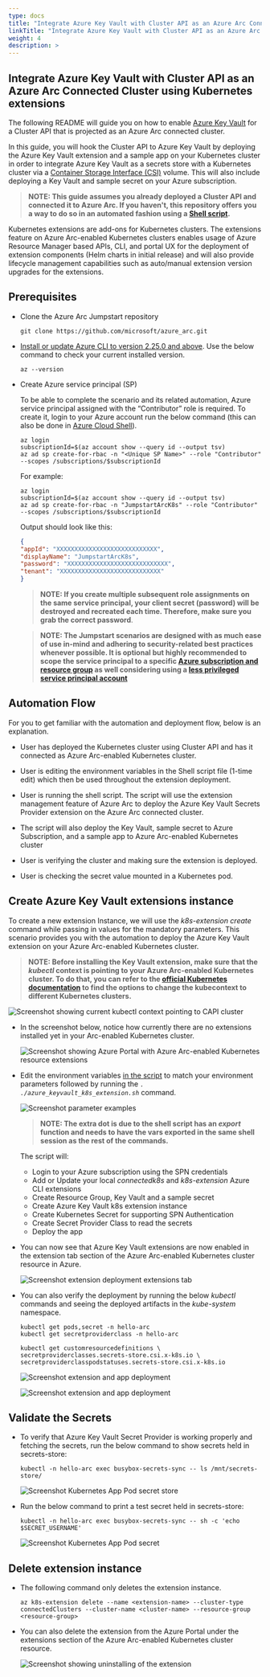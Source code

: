 ```yaml
---
type: docs
title: "Integrate Azure Key Vault with Cluster API as an Azure Arc Connected Cluster using Kubernetes extensions"
linkTitle: "Integrate Azure Key Vault with Cluster API as an Azure Arc Connected Cluster using Kubernetes extensions"
weight: 4
description: >
---
```


## Integrate Azure Key Vault with Cluster API as an Azure Arc Connected Cluster using Kubernetes extensions

The following README will guide you on how to enable [Azure Key Vault](https://docs.microsoft.com/en-us/azure/key-vault/general/overview) for a Cluster API that is projected as an Azure Arc connected cluster.

In this guide, you will hook the Cluster API to Azure Key Vault by deploying the Azure Key Vault extension and a sample app on your Kubernetes cluster in order to integrate Azure Key Vault as a secrets store with a Kubernetes cluster via a [Container Storage Interface (CSI)](https://kubernetes-csi.github.io/docs/) volume. This will also include deploying a Key Vault and sample secret on your Azure subscription.

> **NOTE: This guide assumes you already deployed a Cluster API and connected it to Azure Arc. If you haven't, this repository offers you a way to do so in an automated fashion using a [Shell script](https://azurearcjumpstart.io/azure_arc_jumpstart/azure_arc_k8s/cluster_api/capi_azure/).**

Kubernetes extensions are add-ons for Kubernetes clusters. The extensions feature on Azure Arc-enabled Kubernetes clusters enables usage of Azure Resource Manager based APIs, CLI, and portal UX for the deployment of extension components (Helm charts in initial release) and will also provide lifecycle management capabilities such as auto/manual extension version upgrades for the extensions.

## Prerequisites

- Clone the Azure Arc Jumpstart repository

    ```shell
    git clone https://github.com/microsoft/azure_arc.git
    ```

- [Install or update Azure CLI to version 2.25.0 and above](https://docs.microsoft.com/en-us/cli/azure/install-azure-cli?view=azure-cli-latest). Use the below command to check your current installed version.

  ```shell
  az --version
  ```

- Create Azure service principal (SP)

    To be able to complete the scenario and its related automation, Azure service principal assigned with the “Contributor” role is required. To create it, login to your Azure account run the below command (this can also be done in [Azure Cloud Shell](https://shell.azure.com/)).

    ```shell
    az login
    subscriptionId=$(az account show --query id --output tsv)
    az ad sp create-for-rbac -n "<Unique SP Name>" --role "Contributor" --scopes /subscriptions/$subscriptionId
    ```

    For example:

    ```shell
    az login
    subscriptionId=$(az account show --query id --output tsv)
    az ad sp create-for-rbac -n "JumpstartArcK8s" --role "Contributor" --scopes /subscriptions/$subscriptionId
    ```

    Output should look like this:

    ```json
    {
    "appId": "XXXXXXXXXXXXXXXXXXXXXXXXXXXX",
    "displayName": "JumpstartArcK8s",
    "password": "XXXXXXXXXXXXXXXXXXXXXXXXXXXX",
    "tenant": "XXXXXXXXXXXXXXXXXXXXXXXXXXXX"
    }
    ```

    > **NOTE: If you create multiple subsequent role assignments on the same service principal, your client secret (password) will be destroyed and recreated each time. Therefore, make sure you grab the correct password**.

    > **NOTE: The Jumpstart scenarios are designed with as much ease of use in-mind and adhering to security-related best practices whenever possible. It is optional but highly recommended to scope the service principal to a specific [Azure subscription and resource group](https://docs.microsoft.com/cli/azure/ad/sp?view=azure-cli-latest) as well considering using a [less privileged service principal account](https://docs.microsoft.com/azure/role-based-access-control/best-practices)**

## Automation Flow

For you to get familiar with the automation and deployment flow, below is an explanation.

- User has deployed the Kubernetes cluster using Cluster API and has it connected as Azure Arc-enabled Kubernetes cluster.

- User is editing the environment variables in the Shell script file (1-time edit) which then be used throughout the extension deployment.

- User is running the shell script. The script will use the extension management feature of Azure Arc to deploy the Azure Key Vault Secrets Provider extension on the Azure Arc connected cluster.

- The script will also deploy the Key Vault, sample secret to Azure Subscription, and a sample app to Azure Arc-enabled Kubernetes cluster

- User is verifying the cluster and making sure the extension is deployed.

- User is checking the secret value mounted in a Kubernetes pod.

## Create Azure Key Vault extensions instance

To create a new extension Instance, we will use the _k8s-extension create_ command while passing in values for the mandatory parameters. This scenario provides you with the automation to deploy the Azure Key Vault extension on your Azure Arc-enabled Kubernetes cluster.

> **NOTE: Before installing the Key Vault extension, make sure that the _kubectl_ context is pointing to your Azure Arc-enabled Kubernetes cluster. To do that, you can refer to the [official Kubernetes documentation](https://kubernetes.io/docs/tasks/access-application-cluster/configure-access-multiple-clusters/) to find the options to change the kubecontext to different Kubernetes clusters.**

![Screenshot showing current kubectl context pointing to CAPI cluster](./01.png)

- In the screenshot below, notice how currently there are no extensions installed yet in your Arc-enabled Kubernetes cluster.

    ![Screenshot showing Azure Portal with Azure Arc-enabled Kubernetes resource extensions](./02.png)

- Edit the environment variables [in the script](https://github.com/microsoft/azure_arc/blob/main/azure_arc_k8s_jumpstart/cluster_api/capi_keyvault_extension/capi_keyvault_k8s_extension.sh) to match your environment parameters followed by running the _`. ./azure_keyvault_k8s_extension.sh`_ command.

    ![Screenshot parameter examples](./03.png)

    > **NOTE: The extra dot is due to the shell script has an *export* function and needs to have the vars exported in the same shell session as the rest of the commands.**

   The script will:

  - Login to your Azure subscription using the SPN credentials
  - Add or Update your local _connectedk8s_ and _k8s-extension_ Azure CLI extensions
  - Create Resource Group, Key Vault and a sample secret
  - Create Azure Key Vault k8s extension instance
  - Create Kubernetes Secret for supporting SPN Authentication
  - Create Secret Provider Class to read the secrets
  - Deploy the app

- You can now see that Azure Key Vault extensions are now enabled in the extension tab section of the Azure Arc-enabled Kubernetes cluster resource in Azure.

    ![Screenshot extension deployment extensions tab](./04.png)

- You can also verify the deployment by running the below _kubectl_ commands and seeing the deployed artifacts in the _kube-system_ namespace.

    ```shell
    kubectl get pods,secret -n hello-arc
    kubectl get secretproviderclass -n hello-arc

    kubectl get customresourcedefinitions \
    secretproviderclasses.secrets-store.csi.x-k8s.io \
    secretproviderclasspodstatuses.secrets-store.csi.x-k8s.io
    ```

    ![Screenshot extension and app deployment](./05.png)

    ![Screenshot extension and app deployment](./06.png)

## Validate the Secrets

- To verify that Azure Key Vault Secret Provider is working properly and fetching the secrets, run the below command to show secrets held in secrets-store:

    ```shell
    kubectl -n hello-arc exec busybox-secrets-sync -- ls /mnt/secrets-store/
    ```

    ![Screenshot Kubernetes App Pod secret store](./07.png)

- Run the below command to print a test secret held in secrets-store:

    ```shell
    kubectl -n hello-arc exec busybox-secrets-sync -- sh -c 'echo $SECRET_USERNAME'
    ```

    ![Screenshot Kubernetes App Pod secret](./08.png)

## Delete extension instance

- The following command only deletes the extension instance.

    ```shell
    az k8s-extension delete --name <extension-name> --cluster-type connectedClusters --cluster-name <cluster-name> --resource-group <resource-group>
    ```

- You can also delete the extension from the Azure Portal under the extensions section of the Azure Arc-enabled Kubernetes cluster resource.

    ![Screenshot showing uninstalling of the extension](./09.png)
